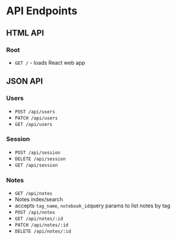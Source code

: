 # API Endpoints 

## HTML API 

### Root 

* ```GET /``` - loads React web app 

## JSON API 

### Users 

* ```POST /api/users```
* ```PATCH /api/users```
* ```GET /api/users```

### Session 

* ```POST /api/session```
* ```DELETE /api/session```
* ```GET /api/session```

### Notes 

* ```GET /api/notes```
 * Notes index/search
 * accepts ```tag_name```, ```notebook_id```query params to list notes by tag 
*  ```POST /api/notes```
*  ```GET /api/notes/:id```
*  ```PATCH /api/notes/:id```
*  ```DELETE /api/notes/:id```



